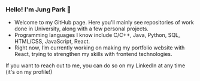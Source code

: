 ### Hello! I'm Jung Park 👋 
- Welcome to my GitHub page. Here you'll mainly see repositories of work done in University, along with a few personal projects. 
- Programming languages I know include C/C++, Java, Python, SQL, HTML/CSS, JavaScript, React.
- Right now, I’m currently working on making my portfolio website with React, trying to strengthen my skills with frontend technologies.

If you want to reach out to me, you can do so on my LinkedIn at any time (it's on my profile!)
